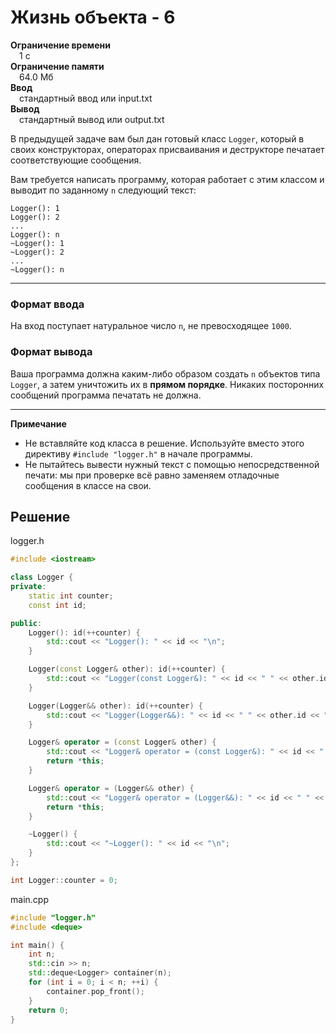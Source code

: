 # Жизнь объекта - 6

**Ограничение времени**  
 1 с  
**Ограничение памяти**  
 64.0 Мб  
**Ввод**  
 стандартный ввод или input.txt  
**Вывод**  
 стандартный вывод или output.txt  

В предыдущей задаче вам был дан готовый класс `Logger`, который в своих конструкторах, операторах присваивания и деструкторе печатает соответствующие сообщения.

Вам требуется написать программу, которая работает с этим классом и выводит по заданному `n` следующий текст:

```text
Logger(): 1
Logger(): 2
...
Logger(): n
~Logger(): 1
~Logger(): 2
...
~Logger(): n
```

---

### Формат ввода

На вход поступает натуральное число `n`, не превосходящее `1000`.

### Формат вывода

Ваша программа должна каким-либо образом создать `n` объектов типа `Logger`, а затем уничтожить их в **прямом порядке**. Никаких посторонних сообщений программа печатать не должна.

---

**Примечание**  
- Не вставляйте код класса в решение. Используйте вместо этого директиву `#include "logger.h"` в начале программы.  
- Не пытайтесь вывести нужный текст с помощью непосредственной печати: мы при проверке всё равно заменяем отладочные сообщения в классе на свои.
## Решение

logger.h
```cpp
#include <iostream>

class Logger {
private:
    static int counter;
    const int id;

public:
    Logger(): id(++counter) {
        std::cout << "Logger(): " << id << "\n";
    }

    Logger(const Logger& other): id(++counter) {
        std::cout << "Logger(const Logger&): " << id << " " << other.id << "\n";
    }

    Logger(Logger&& other): id(++counter) {
        std::cout << "Logger(Logger&&): " << id << " " << other.id << "\n";
    }

    Logger& operator = (const Logger& other) {
        std::cout << "Logger& operator = (const Logger&): " << id << " " << other.id << "\n";
        return *this;
    }

    Logger& operator = (Logger&& other) {
        std::cout << "Logger& operator = (Logger&&): " << id << " " << other.id << "\n";
        return *this;
    }

    ~Logger() {
        std::cout << "~Logger(): " << id << "\n";
    }
};

int Logger::counter = 0;
```

main.cpp
```cpp
#include "logger.h"
#include <deque>

int main() {
    int n;
    std::cin >> n;
    std::deque<Logger> container(n);
    for (int i = 0; i < n; ++i) {
        container.pop_front();
    }
    return 0;
}
```
